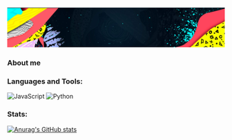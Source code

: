 [![Header](https://github.com/tMichae/tMichae/blob/main/assets/header.png)](https://www.youtube.com/channel/UC-9QdPvZSkuNkd0MmJFWz1w)

### About me



### Languages and Tools:
![JavaScript](https://img.shields.io/badge/-JavaScript-090909?style=for-the-badge&logo=JavaScript&logoColor=E9D54D)
![Python](https://img.shields.io/badge/-C++-090909?style=for-the-badge&logo=C%2b%2b&logoColor=6296CC)

### Stats:
[![Anurag's GitHub stats](https://github-readme-stats.vercel.app/api?username=anuraghazra&show_icons=true)](https://github.com/anuraghazra/github-readme-stats)